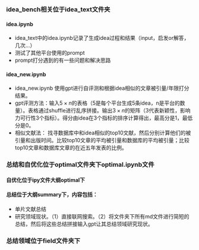 ### idea_bench相关位于idea_text文件夹
#### idea.ipynb
* idea_text中的idea.ipynb记录了生成idea过程和结果（input，启发or解答，几次...）
* 测试了其他平台使用的prompt
* prompt打分遇到的有一些问题和解决思路
#### idea_new.ipynb
* idea_new.ipynb 使用gpt进行自评测和根据idea相似的文章被引量/年限打分结果。
* gpt评测方法：输入$5 \times n$的表格（5是每个平台生成5条idea，n是平台的数量）。表格通过shuffle进行乱序拼接。输出$3 \times n$的矩阵（3代表新颖性，影响力可行性3个指标）。得分由idea在3个指标的排序计算得出，最高分是1，最低分是0。
* 相似文献法： 找寻数据库中和idea相似的top10文献，然后分别计算他们的被引量和出版时间。比较top10文章的平均被引量和数据库的平均被引量；比较top10文章和数据库文章的在近五年发表的比例。
### 总结和自优化位于optimal文件夹下optimal.ipynb文件
#### 自优化位于ipy文件大纲optimal下
#### 总结位于大纲summary下，内容包括：
* 单片文献总结
* 研究领域现状。（1）直接联网搜索。（2）将文件夹下所有md文件进行简短的总结，然后将这些总结拼接输入gpt让其总结领域研究现状。
### 总结领域位于field文件夹下
